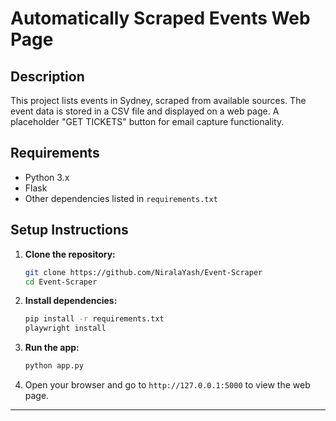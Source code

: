 # Automatically Scraped Events Web Page

## Description

This project lists events in Sydney, scraped from available sources. The event data is stored in a CSV file and displayed on a web page. A placeholder "GET TICKETS" button for email capture functionality.

## Requirements

* Python 3.x
* Flask
* Other dependencies listed in `requirements.txt`

## Setup Instructions

1. **Clone the repository:**

   ```bash
   git clone https://github.com/NiralaYash/Event-Scraper
   cd Event-Scraper
   ```

2. **Install dependencies:**

   ```bash
   pip install -r requirements.txt
   playwright install
   ```

3. **Run the app:**

   ```bash
   python app.py
   ```

4. Open your browser and go to `http://127.0.0.1:5000` to view the web page.

---
